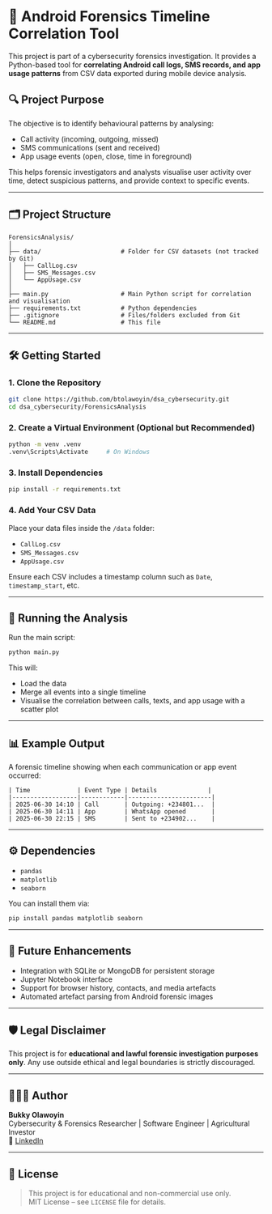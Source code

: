 
# 📱 Android Forensics Timeline Correlation Tool

This project is part of a cybersecurity forensics investigation. It provides a Python-based tool for **correlating Android call logs, SMS records, and app usage patterns** from CSV data exported during mobile device analysis.

## 🔍 Project Purpose

The objective is to identify behavioural patterns by analysing:
- Call activity (incoming, outgoing, missed)
- SMS communications (sent and received)
- App usage events (open, close, time in foreground)

This helps forensic investigators and analysts visualise user activity over time, detect suspicious patterns, and provide context to specific events.

---

## 🗂️ Project Structure

```
ForensicsAnalysis/
│
├── data/                      # Folder for CSV datasets (not tracked by Git)
│   ├── CallLog.csv
│   ├── SMS_Messages.csv
│   └── AppUsage.csv
│
├── main.py                    # Main Python script for correlation and visualisation
├── requirements.txt           # Python dependencies
├── .gitignore                 # Files/folders excluded from Git
└── README.md                  # This file
```

---

## 🛠️ Getting Started

### 1. Clone the Repository

```bash
git clone https://github.com/btolawoyin/dsa_cybersecurity.git
cd dsa_cybersecurity/ForensicsAnalysis
```

### 2. Create a Virtual Environment (Optional but Recommended)

```bash
python -m venv .venv
.venv\Scripts\Activate     # On Windows
```

### 3. Install Dependencies

```bash
pip install -r requirements.txt
```

### 4. Add Your CSV Data

Place your data files inside the `/data` folder:

- `CallLog.csv`
- `SMS_Messages.csv`
- `AppUsage.csv`

Ensure each CSV includes a timestamp column such as `Date`, `timestamp_start`, etc.

---

## 🚀 Running the Analysis

Run the main script:

```bash
python main.py
```

This will:
- Load the data
- Merge all events into a single timeline
- Visualise the correlation between calls, texts, and app usage with a scatter plot

---

## 📊 Example Output

A forensic timeline showing when each communication or app event occurred:

```
| Time             | Event Type | Details              |
|------------------|------------|-----------------------|
| 2025-06-30 14:10 | Call       | Outgoing: +234801...  |
| 2025-06-30 14:11 | App        | WhatsApp opened       |
| 2025-06-30 22:15 | SMS        | Sent to +234902...    |
```

---

## ⚙️ Dependencies

- `pandas`
- `matplotlib`
- `seaborn`

You can install them via:

```bash
pip install pandas matplotlib seaborn
```

---

## 🧠 Future Enhancements

- Integration with SQLite or MongoDB for persistent storage
- Jupyter Notebook interface
- Support for browser history, contacts, and media artefacts
- Automated artefact parsing from Android forensic images

---

## 🛡️ Legal Disclaimer

This project is for **educational and lawful forensic investigation purposes only**. Any use outside ethical and legal boundaries is strictly discouraged.

---

## 👨🏽‍💻 Author

**Bukky Olawoyin**  
Cybersecurity & Forensics Researcher | Software Engineer | Agricultural Investor  
🔗 [LinkedIn](https://www.linkedin.com/in/bukkyolawoyin/)

---

## 📄 License
> This project is for educational and non-commercial use only.  
> MIT License – see `LICENSE` file for details.

